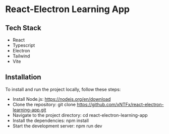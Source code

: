 # React-Electron Learning App

## Tech Stack
- React
- Typescript
- Electron
- Tailwind
- Vite

## Installation
To install and run the project locally, follow these steps:
- Install Node.js: https://nodejs.org/en/download
- Clone the repository: git clone https://github.com/xNTFx/react-electron-learning-app.git
- Navigate to the project directory: cd react-electron-learning-app
- Install the dependencies: npm install
- Start the development server: npm run dev
